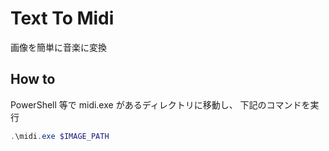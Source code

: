 # Text To Midi

画像を簡単に音楽に変換

## How to

PowerShell 等で midi.exe があるディレクトリに移動し、
下記のコマンドを実行

```powershell
.\midi.exe $IMAGE_PATH
```
